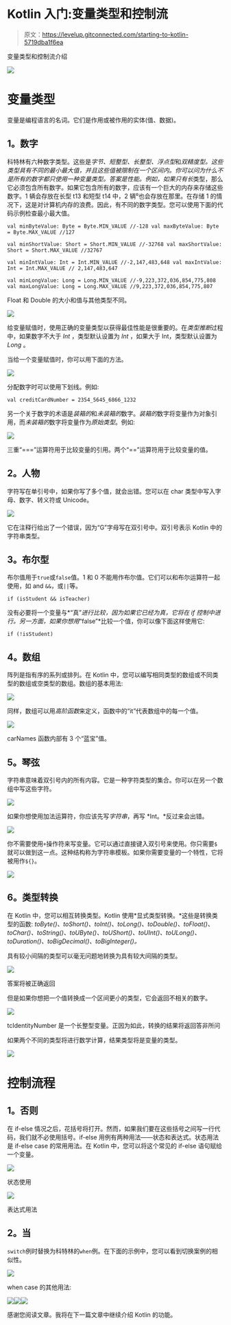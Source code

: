 # Kotlin 入门:变量类型和控制流

> 原文：<https://levelup.gitconnected.com/starting-to-kotlin-5719dba1f6ea>

变量类型和控制流介绍

![](img/a9f3f9471b684b8e8f09d0eb798e7dbe.png)

# 变量类型

变量是编程语言的名词。它们是作用或被作用的实体(值、数据)。

## **1。数字**

科特林有六种数字类型。这些是*字节、短整型、长整型、浮点型*和*双精度型。*这些类型具有不同的最小最大值，并且这些值被限制在一个区间内。你可以问为什么不是所有的数字都只使用一种变量类型。答案是性能。例如，如果只有*长*类型，那么它必须包含所有数字。如果它包含所有的数字，应该有一个巨大的内存来存储这些数字。1 辆会存放在长型 t13 和短型 t14 中，2 辆⁰也会存放在那里。在存储 1 的情况下，这是对计算机内存的浪费。因此，有不同的数字类型。您可以使用下面的代码示例检查最小最大值。

`val minByteValue: Byte = Byte.MIN_VALUE //-128
val maxByteValue: Byte = Byte.MAX_VALUE //127`

`val minShortValue: Short = Short.MIN_VALUE //-32768
val maxShortValue: Short = Short.MAX_VALUE //32767`

`val minIntValue: Int = Int.MIN_VALUE //-2,147,483,648
val maxIntValue: Int = Int.MAX_VALUE // 2,147,483,647`

`val minLongValue: Long = Long.MIN_VALUE //-9,223,372,036,854,775,808
val maxLongValue: Long = Long.MAX_VALUE //9,223,372,036,854,775,807`

Float 和 Double 的大小和值与其他类型不同。

![](img/e6316b8a149ec42b34a5c8f5d6b3f050.png)

给变量赋值时，使用正确的变量类型以获得最佳性能是很重要的。在*类型推断*过程中，如果数字不大于 *Int* ，类型默认设置为 *Int* ，如果大于 Int，类型默认设置为 *Long* 。

当给一个变量赋值时，你可以用下面的方法。

![](img/03958ebfe4902cf710a006aa5b3b8218.png)

分配数字时可以使用下划线。例如:

`val creditCardNumber = 2354_5645_6866_1232`

另一个关于数字的术语是*装箱的*和*未装箱的*数字。*装箱的*数字将变量作为对象引用，而*未装箱的*数字将变量作为*原始类型*。例如:

![](img/6b3f75a6a82482ce614cf02ae7674659.png)

三重“===”运算符用于比较变量的引用。两个“==”运算符用于比较变量的值。

## **2。人物**

字符写在单引号中，如果你写了多个值，就会出错。您可以在 char 类型中写入字母、数字、转义符或 Unicode。

![](img/ad027dd62b13f1a27b66372b17e6c97b.png)

它在注释行给出了一个错误，因为“G”字母写在双引号中。双引号表示 Kotlin 中的字符串类型。

## **3。布尔型**

布尔值用于`true`或`false`值。1 和 0 不能用作布尔值。它们可以和布尔运算符一起使用，如 and `&&`，或`||`等。

`if (isStudent && isTeacher)`

没有必要将一个变量与*“真”*进行比较，因为如果它已经为真，它将在 *if* 控制中进行。另一方面，如果你想用*“false”*比较一个值，你可以像下面这样使用它:

`if (!isStudent)`

## **4。数组**

阵列是指有序的系列或排列。在 Kotlin 中，您可以编写相同类型的数组或不同类型的数组或空类型的数组。数组的基本用法:

![](img/da96ff637e4fad502b7cd85cdabe91c3.png)

同样，数组可以用*高阶函数*来定义，函数中的“it”代表数组中的每一个值。

![](img/2dc752bd0b190404676388f94fb78d87.png)

carNames 函数内部有 3 个“蓝宝”值。

## **5。琴弦**

字符串意味着双引号内的所有内容。它是一种字符类型的集合。你可以在另一个数组中写这些字符。

![](img/e6fdd5efa7a08ac2b3b87ba247a5b189.png)

如果你想使用加法运算符，你应该先写*字符串*，再写 *Int。*反过来会出错。

![](img/deffb18fb9bf1dcde46fbd31b8246ba5.png)

你不需要使用`+`操作符来写变量。它可以通过直接键入双引号来使用。你只需要`$` 就可以做到这一点。这种结构称为字符串模板。如果你需要变量的一个特性，它将被用作`${}`。

![](img/98e281689e0cbf3eb75b16626cd23f9c.png)

## 6。类型转换

在 Kotlin 中，您可以相互转换类型。Kotlin 使用*显式类型转换。*这些是转换类型的函数: *toByte()、toShort()、toInt()、toLong()、toDouble()、toFloat()、toChar()、toString()、toUByte()、toUShort()、toUInt()、toULong()、toDuration()、toBigDecimal()、toBigInteger()。*

具有较小间隔的类型可以毫无问题地转换为具有较大间隔的类型。

![](img/3fb5542ff1bd558ed1924b63245c6ddc.png)

答案将被正确返回

但是如果你想把一个值转换成一个区间更小的类型，它会返回不相关的数字。

![](img/e0b94bfa7bdd97ae95fe0aac1d3bcdaa.png)

tcIdentityNumber 是一个长整型变量。正因为如此，转换的结果将返回答非所问

如果两个不同的类型将进行数学计算，结果类型将是变量的类型。

![](img/9e78f0d8213afa739cf68fd3c3c449fb.png)

# 控制流程

## **1。否则**

在 if-else 情况之后，花括号将打开。然而，如果我们要在这些括号之间写一行代码，我们就不必使用括号。if-else 用例有两种用法——状态和表达式。状态用法是 if-else case 的常用用法。在 Kotlin 中，您可以将这个常见的 if-else 语句赋给一个变量。

![](img/1427399af81df3b324d1e39b2a81dabd.png)

状态使用

![](img/5f3e293b874395252ffd7d2f62ee8cf7.png)

表达式用法

## **2。当**

`switch`例时替换为科特林的`when`例。在下面的示例中，您可以看到切换案例的相似性。

![](img/8a2e25643a6be5850134948aab81a2fe.png)

when case 的其他用法:

![](img/ebe59d932f3223c3d547b70b3df862a4.png)![](img/a17d1c383f2ae7a3cf2b7031c72ff1df.png)![](img/304b73987e68a7724295c3cf28115393.png)

感谢您阅读文章。我将在下一篇文章中继续介绍 Kotlin 的功能。
